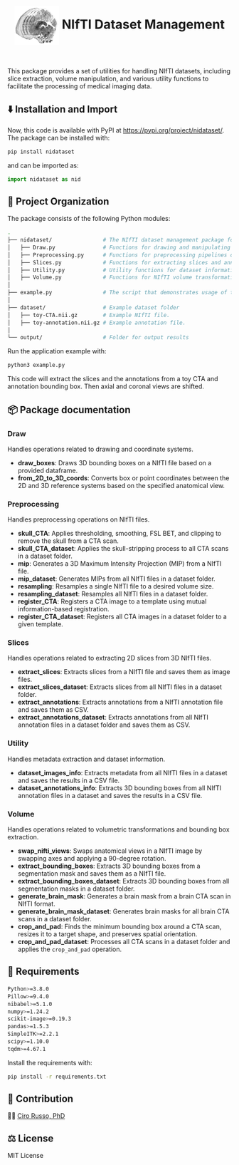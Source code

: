 <center><h1><img align="center" src="./images/logo.png" width=100px> NIfTI Dataset Management</h1></center>

<br>

This package provides a set of utilities for handling NIfTI datasets, including slice extraction, volume manipulation, and various utility functions to facilitate the processing of medical imaging data.

## ⬇️ Installation and Import
Now, this code is available with PyPI at https://pypi.org/project/nidataset/. The package can be installed with:

```bash
pip install nidataset
```

and can be imported as:

```python
import nidataset as nid
```

## 📂 Project Organization

The package consists of the following Python modules:
```bash
.
├── nidataset/                # The NIfTI dataset management package folder
│   ├── Draw.py               # Functions for drawing and manipulating bounding boxes on NIfTI images.
│   ├── Preprocessing.py      # Functions for preprocessing pipelines on NIfTI images.
│   ├── Slices.py             # Functions for extracting slices and annotations from NIfTI files.
│   ├── Utility.py            # Utility functions for dataset information statistics.
│   ├── Volume.py             # Functions for NIfTI volume transformations and modifications.
│
├── example.py                # The script that demonstrates usage of the package.
│
├── dataset/                  # Example dataset folder
│   ├── toy-CTA.nii.gz        # Example NIfTI file.
│   ├── toy-annotation.nii.gz # Example annotation file.
│
└── output/                   # Folder for output results
```

Run the application example with:

```bash
python3 example.py
```

This code will extract the slices and the annotations from a toy CTA and annotation bounding box. Then axial and coronal views are shifted.

## 📦 Package documentation

### Draw
Handles operations related to drawing and coordinate systems.

- **draw_boxes**: Draws 3D bounding boxes on a NIfTI file based on a provided dataframe.
- **from_2D_to_3D_coords**: Converts box or point coordinates between the 2D and 3D reference systems based on the specified anatomical view.

### Preprocessing
Handles preprocessing operations on NIfTI files.

- **skull_CTA**: Applies thresholding, smoothing, FSL BET, and clipping to remove the skull from a CTA scan.
- **skull_CTA_dataset**: Applies the skull-stripping process to all CTA scans in a dataset folder.
- **mip**: Generates a 3D Maximum Intensity Projection (MIP) from a NIfTI file.
- **mip_dataset**: Generates MIPs from all NIfTI files in a dataset folder.
- **resampling**: Resamples a single NIfTI file to a desired volume size.
- **resampling_dataset**: Resamples all NIfTI files in a dataset folder.
- **register_CTA**: Registers a CTA image to a template using mutual information-based registration.
- **register_CTA_dataset**: Registers all CTA images in a dataset folder to a given template.

### Slices
Handles operations related to extracting 2D slices from 3D NIfTI files.

- **extract_slices**: Extracts slices from a NIfTI file and saves them as image files.
- **extract_slices_dataset**: Extracts slices from all NIfTI files in a dataset folder.
- **extract_annotations**: Extracts annotations from a NIfTI annotation file and saves them as CSV.
- **extract_annotations_dataset**: Extracts annotations from all NIfTI annotation files in a dataset folder and saves them as CSV.

### Utility
Handles metadata extraction and dataset information.

- **dataset_images_info**: Extracts metadata from all NIfTI files in a dataset and saves the results in a CSV file.
- **dataset_annotations_info**: Extracts 3D bounding boxes from all NIfTI annotation files in a dataset and saves the results in a CSV file.

### Volume
Handles operations related to volumetric transformations and bounding box extraction.

- **swap_nifti_views**: Swaps anatomical views in a NIfTI image by swapping axes and applying a 90-degree rotation.
- **extract_bounding_boxes**: Extracts 3D bounding boxes from a segmentation mask and saves them as a NIfTI file.
- **extract_bounding_boxes_dataset**: Extracts 3D bounding boxes from all segmentation masks in a dataset folder.
- **generate_brain_mask**: Generates a brain mask from a brain CTA scan in NIfTI format.
- **generate_brain_mask_dataset**: Generates brain masks for all brain CTA scans in a dataset folder.
- **crop_and_pad**: Finds the minimum bounding box around a CTA scan, resizes it to a target shape, and preserves spatial orientation.
- **crop_and_pad_dataset**: Processes all CTA scans in a dataset folder and applies the `crop_and_pad` operation.

## 🚨 Requirements

```bash
Python>=3.8.0
Pillow>=9.4.0
nibabel>=5.1.0
numpy>=1.24.2
scikit-image>=0.19.3
pandas>=1.5.3
SimpleITK>=2.2.1
scipy>=1.10.0
tqdm>=4.67.1
```

Install the requirements with:
```bash
pip install -r requirements.txt
```

## 🤝 Contribution
👨‍💻 [Ciro Russo, PhD](https://www.linkedin.com/in/ciro-russo-b14056100/)

## ⚖️ License

MIT License

